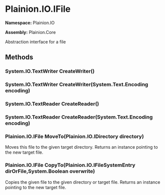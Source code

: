 
# Plainion.IO.IFile

**Namespace:** Plainion.IO

**Assembly:** Plainion.Core

Abstraction interface for a file


## Methods

### System.IO.TextWriter CreateWriter()

### System.IO.TextWriter CreateWriter(System.Text.Encoding encoding)

### System.IO.TextReader CreateReader()

### System.IO.TextReader CreateReader(System.Text.Encoding encoding)

### Plainion.IO.IFile MoveTo(Plainion.IO.IDirectory directory)

Moves this file to the given target directory. Returns an instance pointing to the new target file.

### Plainion.IO.IFile CopyTo(Plainion.IO.IFileSystemEntry dirOrFile,System.Boolean overwrite)

Copies the given file to the given directory or target file. Returns an instance pointing to the new target file.
